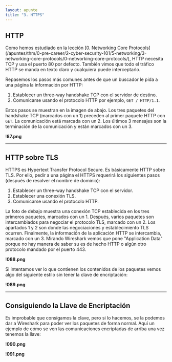 ```yaml
---
layout: apunte
title: "3. HTTPS"
---
```


<h2>HTTP</h2>
Como hemos estudiado en la lección [0. Networking Core Protocols](/apuntes/thm/0-pre-career/2-cyber-security-101/5-networking/3-networking-core-protocols/0-networking-core-protocols/), HTTP necesita TCP y usa el puerto 80 por defecto. También vimos que todo el tráfico HTTP se manda en texto claro y cualquiera puede interceptarlo. 

Repasemos los pasos más comunes antes de que un buscador le pida a una página la información por HTTP:

1. Establecer un three-way handshake TCP con el servidor de destino.
2. Comunicarse usando el protocolo HTTP por ejemplo, `GET / HTTP/1.1`.

Estos pasos se muestran en la imagen de abajo. Los tres paquetes del handshake TCP (marcados con un 1) preceden al primer paquete HTTP con `GET`. La comunicación está marcada con un 2. Los últimos 3 mensajes son la terminación de la comunicación y están marcados con un 3.

!**87.png**

--------------------------
<h2>HTTP sobre TLS</h2>
HTTPS es Hypertext Transfer Protocol Secure. Es básicamente HTTP sobre TLS. Por ello, pedir a una página el HTTPS requerirá los siguientes pasos (después de resolver el nombre de dominio):

1. Establecer un three-way handshake TCP con el servidor.
2. Establecer una conexión TLS.
3. Comunicarse usando el protocolo HTTP.

La foto de debajo muestra una conexión TCP establecida en los tres primeros paquetes, marcados con un 1. Después, varios paquetes son intercambiados para negociar el protocolo TLS, marcado con un 2. Los apartados 1 y 2 son donde las negociaciones y establecimiento TLS ocurren. Finalmente, la información de la aplicación HTTP se intercambia, marcado con un 3. Mirando Wireshark vemos que pone "Application Data" porque no hay manera de saber su es de hecho HTTP o algún otro protocolo mandado por el puerto 443.

!**088.png**

Si intentamos ver lo que contienen los contenidos de los paquetes vemos algo del siguiente estilo sin tener la clave de encriptación:

!**089.png**

------------------------
<h2>Consiguiendo la Llave de Encriptación</h2>
Es improbable que consigamos la clave, pero si lo hacemos, se la podemos dar a Wireshark para poder ver los paquetes de forma normal. Aquí un ejemplo de cómo se ven las comunicaciones encriptadas de arriba una vez tenemos la llave:

!**090.png**

!**091.png**
